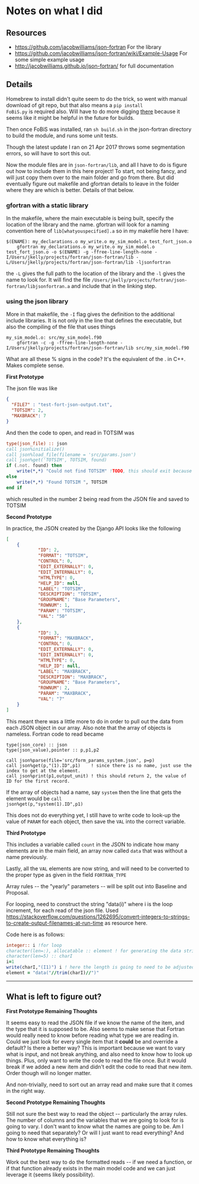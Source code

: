 # Notes on what I did

## Resources
- https://github.com/jacobwilliams/json-fortran For the library
- https://github.com/jacobwilliams/json-fortran/wiki/Example-Usage  For some simple example usage
- http://jacobwilliams.github.io/json-fortran/ for full documentation

## Details

Homebrew to install didn't quite seem to do the trick, so went with manual download of git repo, but that also means a <code>pip install FoBiS.py</code> is required also. Will have to do more digging [there](https://github.com/szaghi/FoBiS) because it seems like it might be helpful in the future for builds.

Then once FoBiS was installed, ran <code>sh build.sh</code> in the json-fortran directory to build the module, and runs some unit tests.

Though the latest update I ran on 21 Apr 2017 throws some segmentation errors, so will have to sort this out.

Now the module files are in <code>json-fortran/lib</code>, and all I have to do is figure out how to include them in this here project! To start, not being fancy, and will just copy them over to the main folder and go from there. But did eventually figure out makefile and gfortran details to leave in the folder where they are which is better. Details of that below.

### gfortran with a static library

In the makefile, where the main executable is being built, specify the location of the library and the name. gfortran will look for a naming convention here of <code>lib[whatyouspecified].a</code> so in my makefile here I have:

```
$(ENAME): my_declarations.o my_write.o my_sim_model.o test_fort_json.o
	gfortran my_declarations.o my_write.o my_sim_model.o test_fort_json.o -o $(ENAME) -g -ffree-line-length-none -I/Users/jkelly/projects/fortran/json-fortran/lib -L/Users/jkelly/projects/fortran/json-fortran/lib -ljsonfortran
```

the <code>-L</code> gives the full path to the location of the library and the <code>-l</code> gives the name to look for. It will find the file <code>/Users/jkelly/projects/fortran/json-fortran/libjsonfortran.a</code> and include that in the linking step.


### using the json library

More in that makefile, the <code>-I</code> flag gives the definition to the additional include libraries. It is not only in the line that defines the executable, but also the compiling of the file that uses things

```
my_sim_model.o: src/my_sim_model.f90
	gfortran -c -g -ffree-line-length-none -I/Users/jkelly/projects/fortran/json-fortran/lib src/my_sim_model.f90
```

What are all these % signs in the code? It's the equivalent of the . in C++. Makes complete sense.

**First Prototype**

The json file was like

```json
{
  "FILE7" : "test-fort-json-output.txt",
  "TOTSIM": 2,
  "MAXBRACK": 7
}
```

And then the code to open, and read in TOTSIM was

```fortran
type(json_file) :: json
call json%initialize()
call json%load_file(filename = 'src/params.json')
call json%get('TOTSIM', TOTSIM, found)
if (.not. found) then
	write(*,*) "Could not find TOTSIM" !TODO, this should exit because it's a real problem
else
	write(*,*) "Found TOTSIM ", TOTSIM
end if

```

which resulted in the number 2 being read from the JSON file and saved to TOTSIM

**Second Prototype**

In practice, the JSON created by the Django API looks like the following

```json
[
	{
			"ID": 2,
			"FORMAT": "TOTSIM",
			"CONTROL": 0,
			"EDIT_EXTERNALLY": 0,
			"EDIT_INTERNALLY": 0,
			"HTMLTYPE": 0,
			"HELP_ID": null,
			"LABEL": "TOTSIM",
			"DESCRIPTION": "TOTSIM",
			"GROUPNAME": "Base Parameters",
			"ROWNUM": 1,
			"PARAM": "TOTSIM",
			"VAL": "50"
	},
	{
			"ID": 3,
			"FORMAT": "MAXBRACK",
			"CONTROL": 0,
			"EDIT_EXTERNALLY": 0,
			"EDIT_INTERNALLY": 0,
			"HTMLTYPE": 0,
			"HELP_ID": null,
			"LABEL": "MAXBRACK",
			"DESCRIPTION": "MAXBRACK",
			"GROUPNAME": "Base Parameters",
			"ROWNUM": 2,
			"PARAM": "MAXBRACK",
			"VAL": "7"
	}
]
```

This meant there was a little more to do in order to pull out the data from each JSON object in our array. Also note that the array of objects is nameless. Fortran code to read became

```Fortran
type(json_core) :: json
type(json_value),pointer :: p,p1,p2

call json%parse(file='src/form_params_system.json', p=p)
call json%get(p,"(1).ID",p1)    ! since there is no name, just use the index to get at the element.
call json%print(p1,output_unit) ! this should return 2, the value of ID for the first record.

```

If the array of objects had a name, say <code>system</code> then the line that gets the element would be <code>call json%get(p,"system(1).ID",p1)</code>

This does not do everything yet, I still have to write code to look-up the value of <code>PARAM</code> for each object, then save the <code>VAL</code> into the correct variable.

**Third Prototype**

This includes a variable called <code>count</code> in the JSON to indicate how many elements are in the main field, an array now called <code>data</code> that was without a name previously.

Lastly, all the <code>VAL</code> elements are now string, and will need to be converted to the proper type as given in the field <code>FORTRAN_TYPE</code>

Array rules -- the "yearly" parameters -- will be split out into Baseline and Proposal.

For looping, need to construct the string "data(i)" where i is the loop increment, for each read of the json file. Used https://stackoverflow.com/questions/1262695/convert-integers-to-strings-to-create-output-filenames-at-run-time as resource here.

Code here is as follows:
```fortran
integer:: i !for loop
character(len=:), allocatable :: element ! for generating the data string
character(len=5) :: charI
i=1
write(charI,"(I1)") i ! here the length is going to need to be adjusted. fine.
element = "data("//trim(charI)//")"
```

---
 What is left to figure out?
---
**First Prototype Remaining Thoughts**

It seems easy to read the JSON file if we know the name of the item, and the type that it is supposed to be. Also seems to make sense that Fortran would really need to know before reading what type we are reading in. Could we just look for every single item that it **could** be and override a default? Is there a better way? This is important because we want to vary what is input, and not break anything, and also need to know how to look up things. Plus, only want to write the code to read the file once. But it would break if we added a new item and didn't edit the code to read that new item. Order though will no longer matter.

And non-trivially, need to sort out an array read and make sure that it comes in the right way.

**Second Prototype Remaining Thoughts**

Still not sure the best way to read the object -- particularly the array rules. The number of columns and the variables that we are going to look for is going to vary. I don't want to know what the names are going to be. Am I going to need that separately? Or will I just want to read everything? And how to know what everything is?

**Third Prototype Remaining Thoughts**

Work out the best way to do the formatted reads -- if we need a function, or if that function already exists in the main model code and we can just leverage it (seems likely possibility).
